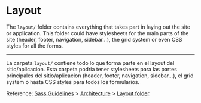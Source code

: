 # Layout

The `layout/` folder contains everything that takes part in laying out the site or application. This folder could have stylesheets for the main parts of the site (header, footer, navigation, sidebar…), the grid system or even CSS styles for all the forms.

---

La carpeta `layout/` contiene todo lo que forma parte en el layout del sitio/aplicacion. Esta carpeta podria tener stylesheets para las partes principales del sitio/aplicacion (header, footer, navigation, sidebar…), el grid system o hasta CSS styles para todos los formularios.

Reference: [Sass Guidelines](http://sass-guidelin.es/) > [Architecture](http://sass-guidelin.es/#architecture) > [Layout folder](http://sass-guidelin.es/#layout-folder)
